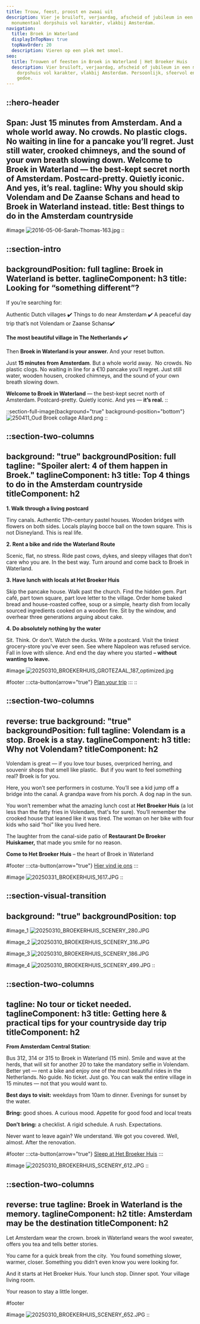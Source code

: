 ```yaml
---
title: Trouw, feest, proost en zwaai uit
description: Vier je bruiloft, verjaardag, afscheid of jubileum in een
  monumentaal dorpshuis vol karakter, vlakbij Amsterdam.
navigation:
  title: Broek in Waterland
  displayInTopNav: true
  topNavOrder: 20
  description: Vieren op een plek met smoel.
seo:
  title: Trouwen of feesten in Broek in Waterland | Het Broeker Huis
  description: Vier bruiloft, verjaardag, afscheid of jubileum in een monumentaal
    dorpshuis vol karakter, vlakbij Amsterdam. Persoonlijk, sfeervol en zonder
    gedoe.
---
```


::hero-header
---
Span: Just 15 minutes from Amsterdam. And a whole world away. No crowds. No
  plastic clogs. No waiting in line for a pancake you’ll regret. Just still
  water, crooked chimneys, and the sound of your own breath slowing
  down.  Welcome to Broek in Waterland — the best-kept secret north of
  Amsterdam. Postcard-pretty. Quietly iconic. And yes, it’s real.
tagline: Why you should skip Volendam and De Zaanse Schans and head to Broek in
  Waterland instead.
title: Best things to do in the Amsterdam countryside
---
#image
![2016-05-06-Sarah-Thomas-163.jpg](/Broek%20tourist%20image_5.jpg)
::

::section-intro
---
backgroundPosition: full
tagline: Broek in Waterland is better.
taglineComponent: h3
title: Looking for “something different”?
---
If you’re searching for:

Authentic Dutch villages ✔️ Things to do near Amsterdam ✔️ A peaceful day trip that’s not Volendam or Zaanse Schans✔️

**The most beautiful village in The Netherlands** ✔️

Then **Broek in Waterland is your answer.** And your reset button.

Just **15 minutes from Amsterdam**. But a whole world away.  No crowds. No plastic clogs. No waiting in line for a €10 pancake you’ll regret. Just still water, wooden housen, crooked chimneys, and the sound of your own breath slowing down.

**Welcome to Broek in Waterland** — the best-kept secret north of Amsterdam. Postcard-pretty. Quietly iconic. And yes — **it’s real.**
::

::section-full-image{background="true" background-position="bottom"}
![250411_Oud Broek collage Allard.png](/Broek%20tourist%20image_4.jpg)
::

::section-two-columns
---
background: "true"
backgroundPosition: full
tagline: "Spoiler alert: 4 of them happen in Broek."
taglineComponent: h3
title: Top 4 things to do in the Amsterdam countryside
titleComponent: h2
---
**1. Walk through a living postcard**  

Tiny canals. Authentic 17th-century pastel houses. Wooden bridges with flowers on both sides. Locals playing bocce ball on the town square. This is not Disneyland. This is real life.

**2. Rent a bike and ride the Waterland Route**  

Scenic, flat, no stress. Ride past cows, dykes, and sleepy villages that don’t care who you are. In the best way. Turn around and come back to Broek in Waterland.

**3. Have lunch with locals at Het Broeker Huis**  

Skip the pancake house. Walk past the church. Find the hidden gem. Part café, part town square, part love letter to the village. Order home baked bread and house-roasted coffee, soup or a simple, hearty dish from locally sourced ingredients cooked on a wooden fire. Sit by the window, and overhear three generations arguing about cake.

**4. Do absolutely nothing by the water**  

Sit. Think. Or don’t. Watch the ducks. Write a postcard. Visit the tiniest grocery-store you've ever seen. See where Napoleon was refused service. Fall in love with silence. And end the day where you started **– without wanting to leave.**

#image
![20250310\_BROEKERHUIS\_GROTEZAAL\_187\_optimized.jpg](/20250331_BROEKERHUIS_1492.JPG)

#footer
  :::cta-button{arrow="true"}
  [Plan your trip](/)
  :::
::

::section-two-columns
---
reverse: true
background: "true"
backgroundPosition: full
tagline: Volendam is a stop. Broek is a stay.
taglineComponent: h3
title: Why not Volendam?
titleComponent: h2
---
Volendam is great — if you love tour buses, overpriced herring, and souvenir shops that smell like plastic.  But if you want to feel something real? Broek is for you.

Here, you won’t see performers in costume. You’ll see a kid jump off a bridge into the canal. A grandpa wave from his porch. A dog nap in the sun.

You won’t remember what the amazing lunch cost at **Het Broeker Huis** (a lot less than the fatty fries in Volendam, that's for sure). You’ll remember the crooked house that leaned like it was tired. The woman on her bike with four kids who said “hoi” like you lived here.  

The laughter from the canal-side patio of **Restaurant De Broeker Huiskamer,** that made you smile for no reason.

**Come to Het Broeker Huis** – the heart of Broek in Waterland

#footer
  :::cta-button{arrow="true"}
  [Hier vind je ons](https://maps.app.goo.gl/tmLbzzFtMY7yYMLC8)
  :::

#image
![20250331\_BROEKERHUIS\_1617.JPG](/20250310_BROEKERHUIS_SCENERY_653.JPG)
::

::section-visual-transition
---
background: "true"
backgroundPosition: top
---
#image_1
![20250310\_BROEKERHUIS\_SCENERY\_280.JPG](/20250310_BROEKERHUIS_SCENERY_382.JPG)

#image_2
![20250310\_BROEKERHUIS\_SCENERY\_316.JPG](/20250310_BROEKERHUIS_GROTEZAAL_237.JPG)

#image_3
![20250310\_BROEKERHUIS\_SCENERY\_186.JPG](/20250310_BROEKERHUIS_SCENERY_378.JPG)

#image_4
![20250310\_BROEKERHUIS\_SCENERY\_499.JPG](/20250310_BROEKERHUIS_SCENERY_499.JPG)
::

::section-two-columns
---
tagline: No tour or ticket needed.
taglineComponent: h3
title: Getting here & practical tips for your countryside day trip
titleComponent: h2
---
**From Amsterdam Central Station**:

Bus 312, 314 or 315 to Broek in Waterland (15 min). Smile and wave at the herds, that will sit for another 20 to take the mandatory selfie in Volendam. Better yet — rent a bike and enjoy one of the most beautiful rides in the Netherlands. No guide. No ticket. Just go. You can walk the entire village in 15 minutes — not that you would want to.

**Best days to visit:** weekdays from 10am to dinner. Evenings for sunset by the water.

**Bring:** good shoes. A curious mood. Appetite for good food and local treats

**Don’t** **bring:** a checklist. A rigid schedule. A rush. Expectations.

Never want to leave again? We understand. We got you covered. Well, almost. After the renovation.

#footer
  :::cta-button{arrow="true"}
  [Sleep at Het Broeker Huis](/overnachten)
  :::

#image
![20250310\_BROEKERHUIS\_SCENERY\_612.JPG](/images/20250310_BROEKERHUIS_SCENERY_612.JPG)
::

::section-two-columns
---
reverse: true
tagline: Broek in Waterland is the memory.
taglineComponent: h2
title: Amsterdam may be the destination
titleComponent: h2
---
Let Amsterdam wear the crown. broek in Waterland wears the wool sweater, offers you tea and tells better stories.

You came for a quick break from the city.  You found something slower, warmer, closer. Something you didn’t even know you were looking for.

And it starts at Het Broeker Huis. Your lunch stop. Dinner spot. Your village living room.  

Your reason to stay a little longer.

#footer

#image
![20250310\_BROEKERHUIS\_SCENERY\_652.JPG](/images/20250310_BROEKERHUIS_SCENERY_652.JPG)
::
